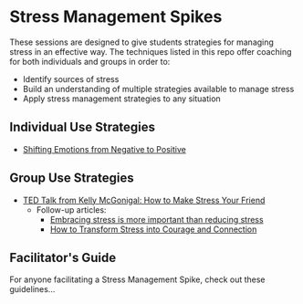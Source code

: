 # Stress Management Spikes
These sessions are designed to give students strategies for managing stress in an effective way. The techniques listed in this repo offer coaching for both individuals and groups in order to:

* Identify sources of stress
* Build an understanding of multiple strategies available to manage stress
* Apply stress management strategies to any situation

## Individual Use Strategies
* [Shifting Emotions from Negative to Positive](https://github.com/turingschool/career-development-curriculum/blob/master/stress_management_spikes/shifting_negative_emotions.md)

## Group Use Strategies
* [TED Talk from Kelly McGonigal: How to Make Stress Your Friend](http://www.ted.com/talks/kelly_mcgonigal_how_to_make_stress_your_friend?language=en)
   * Follow-up articles: 
      * [Embracing stress is more important than reducing stress](http://news.stanford.edu/2015/05/07/stress-embrace-mcgonigal-050715/)
      * [How to Transform Stress into Courage and Connection](http://greatergood.berkeley.edu/article/item/how_to_transform_stress_courage_connection)
  
  
## Facilitator's Guide 
For anyone facilitating a Stress Management Spike, check out these guidelines...
